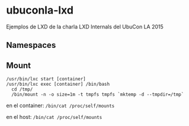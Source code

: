 # ubuconla-lxd
Ejemplos de LXD de la charla LXD Internals del UbuCon LA 2015

Namespaces
---

Mount
--

```
/usr/bin/lxc start [container]
/usr/bin/lxc exec [container] /bin/bash 
  cd /tmp/
  /bin/mount -n -o size=1m -t tmpfs tmpfs `mktemp -d --tmpdir=/tmp`
```

en el container:
`/bin/cat /proc/self/mounts`

en el host:
`/bin/cat /proc/self/mounts`


